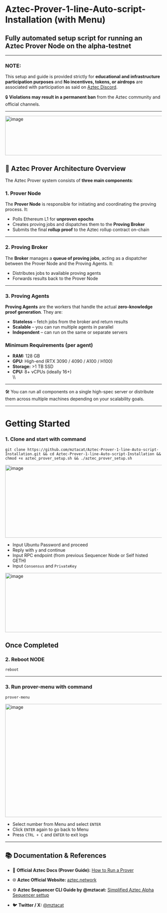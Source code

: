 # Aztec-Prover-1-line-Auto-script-Installation (with Menu) 
## Fully automated setup script for running an Aztec Prover Node on the alpha-testnet

----------
### NOTE: 
This setup and guide is provided strictly for **educational and infrastructure participation purposes** and **No incentives, tokens, or airdrops** are associated with participation as said on [Aztec Discord](https://discord.com/channels/1144692727120937080/1144693715160547549/1155955280975253564).

🔒 **Violations may result in a permanent ban** from the Aztec community and official channels.

--------------
<img width="841" height="127" alt="image" src="https://github.com/user-attachments/assets/a7f72c4e-ea2d-41cb-a0d2-c6b704b56bf7" />


## 🧠 Aztec Prover Architecture Overview
The Aztec Prover system consists of **three main components**:

### 1. Prover Node

The **Prover Node** is responsible for initiating and coordinating the proving process. It:

- Polls Ethereum L1 for **unproven epochs**
- Creates proving jobs and dispatches them to the **Proving Broker**
- Submits the final **rollup proof** to the Aztec rollup contract on-chain

---

###  2. Proving Broker

The **Broker** manages a **queue of proving jobs**, acting as a dispatcher between the Prover Node and the Proving Agents. It:

- Distributes jobs to available proving agents
- Forwards results back to the Prover Node

---

###  3. Proving Agents

**Proving Agents** are the workers that handle the actual **zero-knowledge proof generation**. They are:

- **Stateless** – fetch jobs from the broker and return results
- **Scalable** – you can run multiple agents in parallel
- **Independent** – can run on the same or separate servers

### Minimum Requirements (per agent)

- **RAM:** 128 GB  
- **GPU:** High-end (RTX 3090 / 4090 / A100 / H100)  
- **Storage:** >1 TB SSD  
- **CPU:** 8+ vCPUs (ideally 16+)  
\\\

---
 🛠 You can run all components on a single high-spec server or distribute them across multiple machines depending on your scalability goals.

---------

# Getting Started
### 1. Clone and start with command
```
git clone https://github.com/mztacat/Aztec-Prover-1-line-Auto-script-Installation.git && cd Aztec-Prover-1-line-Auto-script-Installation && chmod +x aztec_prover_setup.sh && ./aztec_prover_setup.sh
```
<img width="1118" height="234" alt="image" src="https://github.com/user-attachments/assets/27ef0cfb-bf4e-4125-a9b1-f8cfb8025a1b" />

  * Input Ubuntu Password and proceed
  * Reply with `y` and continue
  * Input RPC endpoint (from previous Sequencer Node or Self histed GETH)
  * Input ```Consensus``` and `PrivateKey`
<img width="973" height="191" alt="image" src="https://github.com/user-attachments/assets/0ba9e742-a635-4be5-a03c-1b9fde7ac488" />

## Once Completed 

### 2. Reboot NODE
```
reboot 
```
--------------------


### 3. Run prover-menu with command
```
prover-menu
```
<img width="1272" height="364" alt="image" src="https://github.com/user-attachments/assets/74e03915-17d8-40d2-8255-bb864e2617d7" />

  * Select number from Menu and select `ENTER`
  * Click `ENTER` again to go back to Menu
  * Press `CTRL + C` and `ENTER` to exit logs


------
## 📚 Documentation & References

- 🔗 **Official Aztec Docs (Prover Guide):**    [How to Run a Prover](https://docs.aztec.network/the_aztec_network/guides/run_nodes/how_to_run_prover)

- 🌐 **Aztec Official Website:**   [aztec.network](https://aztec.network/)

- ⚙️ **Aztec Sequencer CLI Guide by @mztacat:**   [Simplified Aztec Alpha Sequencer settup](https://github.com/mztacat/Simplified-Aztec-Alpha-Testnet-Guide-CLI-Interface-/blob/main/README.md#update-on-aztec-alpha-testnet-8)

- 🐦 **Twitter / X:**    [@mztacat](https://x.com/mztacat)


    

